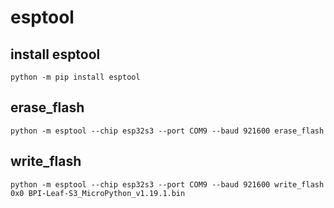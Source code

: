 # esptool

## install esptool

```
python -m pip install esptool
```

## erase_flash

```
python -m esptool --chip esp32s3 --port COM9 --baud 921600 erase_flash
```

## write_flash

```
python -m esptool --chip esp32s3 --port COM9 --baud 921600 write_flash 0x0 BPI-Leaf-S3_MicroPython_v1.19.1.bin
```
